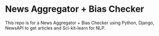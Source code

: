 <h1>News Aggregator + Bias Checker</h1>
This repo is for a News Aggregator + Bias Checker using Python, Django, NewsAPI to get articles and Sci-kit-learn for NLP.

